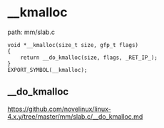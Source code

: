 __kmalloc
========================================

path: mm/slab.c
```
void *__kmalloc(size_t size, gfp_t flags)
{
    return __do_kmalloc(size, flags, _RET_IP_);
}
EXPORT_SYMBOL(__kmalloc);
```

__do_kmalloc
----------------------------------------

https://github.com/novelinux/linux-4.x.y/tree/master/mm/slab.c/__do_kmalloc.md

